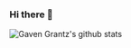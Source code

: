 ### Hi there 👋

<!--
**indomie858/indomie858** is a ✨ _special_ ✨ repository because its `README.md` (this file) appears on your GitHub profile.

Here are some ideas to get you started:

- 🔭 I’m currently working on ...
- 🌱 I’m currently learning ...
- 👯 I’m looking to collaborate on ...
- 🤔 I’m looking for help with ...
- 💬 Ask me about ...
- 📫 How to reach me: ...
- 😄 Pronouns: ...
- ⚡ Fun fact: ...
-->

<!--![Gaven Grantz's github stats](https://github-readme-stats.vercel.app/api?username=indomie858&count_private=true&show_icons=true&theme=dark&include_all_commits=true&hide=issues,contribs)
-->

![Gaven Grantz's github stats](https://github-readme-stats.vercel.app/api?username=indomie858&count_private=true&theme=dark&include_all_commits=true)

